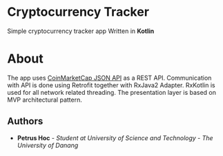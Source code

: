 # Cryptocurrency Tracker

Simple cryptocurrency tracker app
Written in **Kotlin**

# About


The app uses [CoinMarketCap JSON API](https://coinmarketcap.com/api/) as a REST API. Communication with API is done using Retrofit together with RxJava2 Adapter. RxKotlin is used for all network related threading. The presentation layer is based on MVP architectural pattern.

## Authors

* **Petrus Hoc** - *Student at University of Science and Technology - The University of Danang*
